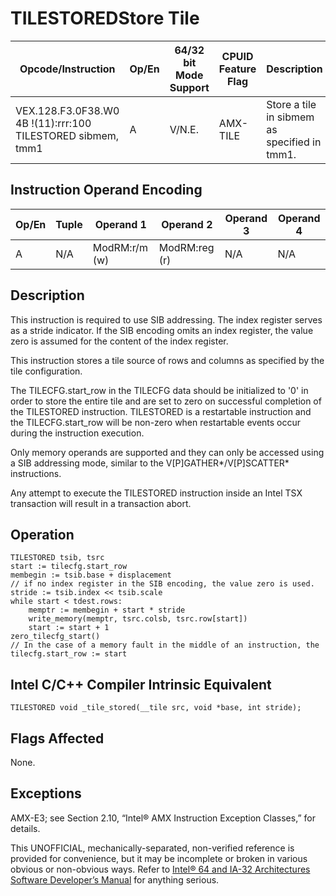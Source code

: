 # TILESTORED**Store Tile**

| Opcode/Instruction                                          | Op/En | 64/32 bit Mode Support | CPUID Feature Flag | Description                                  |
| ----------------------------------------------------------- | ----- | ---------------------- | ------------------ | -------------------------------------------- |
| VEX.128.F3.0F38.W0 4B !(11):rrr:100 TILESTORED sibmem, tmm1 | A     | V/N.E.                 | AMX-TILE           | Store a tile in sibmem as specified in tmm1. |

## Instruction Operand Encoding

| Op/En | Tuple | Operand 1     | Operand 2     | Operand 3 | Operand 4 |
| ----- | ----- | ------------- | ------------- | --------- | --------- |
| A     | N/A   | ModRM:r/m (w) | ModRM:reg (r) | N/A       | N/A       |

## Description

This instruction is required to use SIB addressing. The index register serves as a stride indicator. If the SIB encoding omits an index register, the value zero is assumed for the content of the index register.

This instruction stores a tile source of rows and columns as specified by the tile configuration.

The TILECFG.start_row in the TILECFG data should be initialized to '0' in order to store the entire tile and are set to zero on successful completion of the TILESTORED instruction. TILESTORED is a restartable instruction and the TILECFG.start_row will be non-zero when restartable events occur during the instruction execution.

Only memory operands are supported and they can only be accessed using a SIB addressing mode, similar to the V[P]GATHER\*/V[P]SCATTER\* instructions.

Any attempt to execute the TILESTORED instruction inside an Intel TSX transaction will result in a transaction abort.

## Operation

```
TILESTORED tsib, tsrc
start := tilecfg.start_row
membegin := tsib.base + displacement
// if no index register in the SIB encoding, the value zero is used.
stride := tsib.index << tsib.scale
while start < tdest.rows:
    memptr := membegin + start * stride
    write_memory(memptr, tsrc.colsb, tsrc.row[start])
    start := start + 1
zero_tilecfg_start()
// In the case of a memory fault in the middle of an instruction, the tilecfg.start_row := start

```

## Intel C/C++ Compiler Intrinsic Equivalent

```
TILESTORED void _tile_stored(__tile src, void *base, int stride);

```

## Flags Affected

None.

## Exceptions

AMX-E3; see Section 2.10, “Intel® AMX Instruction Exception Classes,” for details.

This UNOFFICIAL, mechanically-separated, non-verified reference is provided for convenience, but it may be
incomplete or broken in various obvious or non-obvious
ways. Refer to [Intel® 64 and IA-32 Architectures Software Developer’s Manual](https://software.intel.com/en-us/download/intel-64-and-ia-32-architectures-sdm-combined-volumes-1-2a-2b-2c-2d-3a-3b-3c-3d-and-4) for anything serious.
